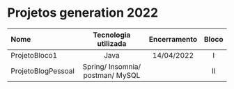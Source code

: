# Projetos generation 2022

Nome|Tecnologia utilizada | Encerramento|Bloco 
:--|:--:|:---:|:--:
ProjetoBloco1|Java | 14/04/2022|I
ProjetoBlogPessoal| Spring/ Insomnia/ postman/ MySQL| | II


